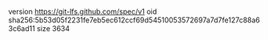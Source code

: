 version https://git-lfs.github.com/spec/v1
oid sha256:5b53d05f2231fe7eb5ec612ccf69d54510053572697a7d7fe127c88a63c6ad11
size 3634
